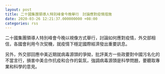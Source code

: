 ```yaml
---
layout: post
title: 二十國集團領導人特別峰會今晚舉行　討論應對疫情措施
date: 2020-03-26 12:21:37.000000000 +08:00
categories: rss
---
```


二十國集團領導人特別峰會今晚以視像方式舉行，討論如何應對疫情，外交部相信，各國會利用今次契機，就疫情下穩定國際經濟發出重要訊息。

另外，外交部回應中美近期就病毒源頭的爭拗，批評美方一些政要對中國污名化的不當言行，損害中美合作抗疫和合作的氣氛，強調病毒源頭是科學問題，要聽取專業和科學的意見。
